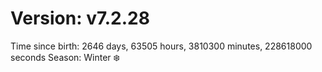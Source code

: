 # Version: v7.2.28
Time since birth: 2646 days, 63505 hours, 3810300 minutes, 228618000 seconds
Season: Winter ❄️
